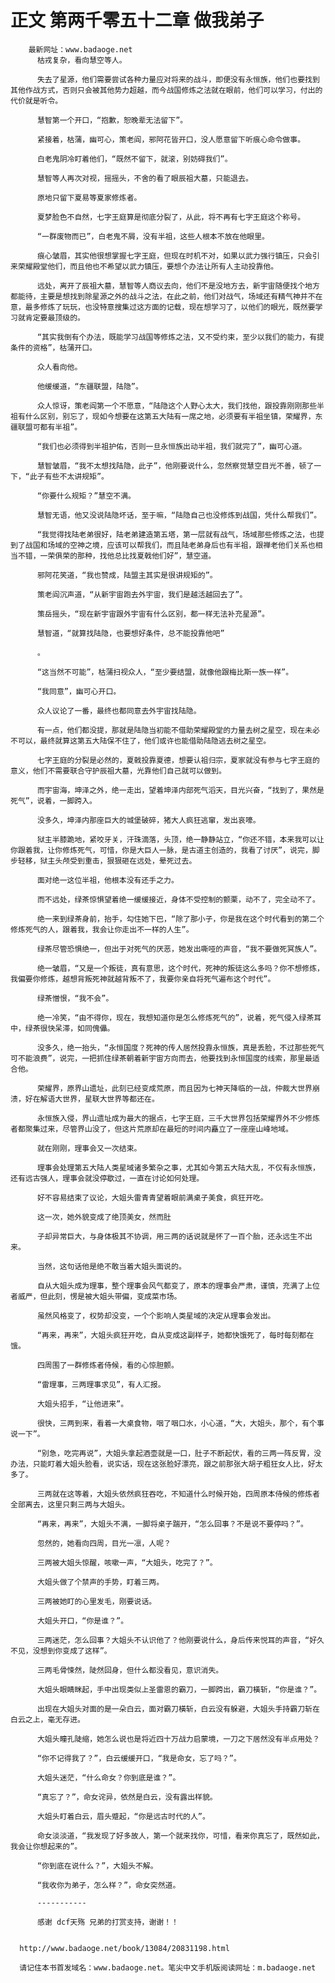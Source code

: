# 正文 第两千零五十二章 做我弟子
        最新网址：www.badaoge.net
          枯戎复杂，看向慧空等人。
      
          失去了星源，他们需要尝试各种力量应对将来的战斗，即便没有永恒族，他们也要找到其他作战方式，否则只会被其他势力超越，而今战国修炼之法就在眼前，他们可以学习，付出的代价就是听令。
      
          慧智第一个开口，“抱歉，恕晚辈无法留下”。
      
          紧接着，枯蒲，幽可心，策老阎，邪阿花皆开口，没人愿意留下听痕心命令做事。
      
          白老鬼阴冷盯着他们，“既然不留下，就滚，别妨碍我们”。
      
          慧智等人再次对视，摇摇头，不舍的看了眼辰祖大墓，只能退去。
      
          原地只留下夏易等夏家修炼者。
      
          夏梦脸色不自然，七字王庭算是彻底分裂了，从此，将不再有七字王庭这个称号。
      
          “一群废物而已”，白老鬼不屑，没有半祖，这些人根本不放在他眼里。
      
          痕心皱眉，其实他很想掌握七字王庭，但现在时机不对，如果以武力强行镇压，只会引来荣耀殿堂他们，而且他也不希望以武力镇压，要想个办法让所有人主动投靠他。
      
          远处，离开了辰祖大墓，慧智等人商议去向，他们不是没地方去，新宇宙随便找个地方都能待，主要是想找到除星源之外的战斗之法，在此之前，他们对战气，场域还有精气神并不在意，最多修炼了玩玩，也没特意搜集过这方面的记载，现在想学习了，以他们的眼光，既然要学习就肯定要最顶级的。
      
          “其实我倒有个办法，既能学习战国等修炼之法，又不受约束，至少以我们的能力，有提条件的资格”，枯蒲开口。
      
          众人看向他。
      
          他缓缓道，“东疆联盟，陆隐”。
      
          众人惊讶，策老阎第一个不愿意，“陆隐这个人野心太大，我们找他，跟投靠刚刚那些半祖有什么区别，别忘了，现如今想要在这第五大陆有一席之地，必须要有半祖坐镇，荣耀界，东疆联盟可都有半祖”。
      
          “我们也必须得到半祖护佑，否则一旦永恒族出动半祖，我们就完了”，幽可心道。
      
          慧智皱眉，“我不太想找陆隐，此子”，他刚要说什么，忽然察觉慧空目光不善，顿了一下，“此子有些不太讲规矩”。
      
          “你要什么规矩？”慧空不满。
      
          慧智无语，他又没说陆隐坏话，至于嘛，“陆隐自己也没修炼到战国，凭什么帮我们”。
      
          “我觉得找陆老弟很好，陆老弟建造第五塔，第一层就有战气，场域那些修炼之法，也提到了战国和场域的空神之境，应该可以帮我们，而且陆老弟身后也有半祖，跟禅老他们关系也相当不错，一荣俱荣的那种，找他总比找夏戟他们好”，慧空道。
      
          邪阿花笑道，“我也赞成，陆盟主其实是很讲规矩的”。
      
          策老阎沉声道，“从新宇宙跑去外宇宙，我们是越活越回去了”。
      
          策岳摇头，“现在新宇宙跟外宇宙有什么区别，都一样无法补充星源”。
      
          慧智道，“就算找陆隐，也要想好条件，总不能投靠他吧”
      
          。
      
          “这当然不可能”，枯蒲扫视众人，“至少要结盟，就像他跟梅比斯一族一样”。
      
          “我同意”，幽可心开口。
      
          众人议论了一番，最终也都同意去外宇宙找陆隐。
      
          有一点，他们都没提，那就是陆隐当初能不借助荣耀殿堂的力量去树之星空，现在未必不可以，最终就算这第五大陆保不住了，他们或许也能借助陆隐逃去树之星空。
      
          七字王庭的分裂是必然的，夏戟投靠夏德，想要认祖归宗，夏家就没有参与七字王庭的意义，他们不需要联合守护辰祖大墓，光靠他们自己就可以做到。
      
          而宇宙海，坤泽之外，绝一走出，望着坤泽内部死气滔天，目光兴奋，“找到了，果然是死气”，说着，一脚跨入。
      
          没多久，坤泽内那座巨大的城堡破碎，猪大人疯狂逃窜，发出哀嚎。
      
          狱主半膝跪地，紧咬牙关，汗珠滴落，头顶，绝一静静站立，“你还不错，本来我可以让你跟着我，让你修炼死气，可惜，你是大巨人一脉，是古道主创造的，我看了讨厌”，说完，脚步轻移，狱主头颅受到重击，狠狠砸在远处，晕死过去。
      
          面对绝一这位半祖，他根本没有还手之力。
      
          而不远处，绿茶惊惧望着绝一缓缓接近，身体不受控制的颤栗，动不了，完全动不了。
      
          绝一来到绿茶身前，抬手，勾住她下巴，“除了那小子，你是我在这个时代看到的第二个修炼死气的人，跟着我，我会让你走出不一样的人生”。
      
          绿茶尽管恐惧绝一，但出于对死气的厌恶，她发出嘶哑的声音，“我不要做死冥族人”。
      
          绝一皱眉，“又是一个叛徒，真有意思，这个时代，死神的叛徒这么多吗？你不想修炼，我偏要你修炼，越想背叛死神就越背叛不了，我要你亲自将死气遍布这个时代”。
      
          绿茶憎恨，“我不会”。
      
          绝一冷笑，“由不得你，现在，我想知道你是怎么修炼死气的”，说着，死气侵入绿茶耳中，绿茶很快呆滞，如同傀儡。
      
          没多久，绝一抬头，“永恒国度？死神的传人居然投靠永恒族，真是丢脸，不过那些死气可不能浪费”，说完，一把抓住绿茶朝着新宇宙方向而去，他要找到永恒国度的线索，那里最适合他。
      
          荣耀界，原界山遗址，此刻已经变成荒原，而且因为七神天降临的一战，仲裁大世界崩溃，好在解语大世界，星联大世界等都还在。
      
          永恒族入侵，界山遗址成为最大的据点，七字王庭，三千大世界包括荣耀界外不少修炼者都聚集过来，尽管界山没了，但这片荒原却在最短的时间内矗立了一座座山峰地域。
      
          就在刚刚，理事会又一次结束。
      
          理事会处理第五大陆人类星域诸多繁杂之事，尤其如今第五大陆大乱，不仅有永恒族，还有远古强人，理事会就没停歇过，一直在讨论如何处理。
      
          好不容易结束了议论，大姐头雷青青望着眼前满桌子美食，疯狂开吃。
      
          这一次，她外貌变成了绝顶美女，然而肚
      
          子却异常巨大，与身体极其不协调，用三两的话说就是怀了一百个胎，还永远生不出来。
      
          当然，这句话他是绝不敢当着大姐头面说的。
      
          自从大姐头成为理事，整个理事会风气都变了，原本的理事会严肃，谨慎，充满了上位者威严，但此刻，愣是被大姐头带偏，变成菜市场。
      
          虽然风格变了，权势却没变，一个个影响人类星域的决定从理事会发出。
      
          “再来，再来”，大姐头疯狂开吃，自从变成这副样子，她都快饿死了，每时每刻都在饿。
      
          四周围了一群修炼者侍候，看的心惊胆颤。
      
          “雷理事，三两理事求见”，有人汇报。
      
          大姐头招手，“让他进来”。
      
          很快，三两到来，看着一大桌食物，咽了咽口水，小心道，“大，大姐头，那个，有个事说一下”。
      
          “别急，吃完再说”，大姐头拿起酒壶就是一口，肚子不断起伏，看的三两一阵反胃，没办法，只能盯着大姐头脸看，说实话，现在这张脸好漂亮，跟之前那张大胡子粗狂女人比，好太多了。
      
          三两就在这等着，大姐头依然疯狂吞吃，不知道什么时候开始，四周原本侍候的修炼者全部离去，这里只剩三两与大姐头。
      
          “再来，再来”，大姐头不满，一脚将桌子踹开，“怎么回事？不是说不要停吗？”。
      
          忽然的，她看向四周，目光一凛，人呢？
      
          三两被大姐头惊醒，咳嗽一声，“大姐头，吃完了？”。
      
          大姐头做了个禁声的手势，盯着三两。
      
          三两被她盯的心里发毛，刚要说话。
      
          大姐头开口，“你是谁？”。
      
          三两迷茫，怎么回事？大姐头不认识他了？他刚要说什么，身后传来悦耳的声音，“好久不见，没想到你变成了这样”。
      
          三两毛骨悚然，陡然回身，但什么都没看见，意识消失。
      
          大姐头眼睛眯起，手中出现类似上圣雷恩的霸刀，一脚跨出，霸刀橫斩，“你是谁？”。
      
          出现在大姐头对面的是一朵白云，面对霸刀橫斩，白云没有躲避，大姐头手持霸刀斩在白云之上，毫无存进。
      
          大姐头瞳孔陡缩，她怎么说也是将近四十万战力启蒙境，一刀之下居然没有半点用处？
      
          “你不记得我了？”，白云缓缓开口，“我是命女，忘了吗？”。
      
          大姐头迷茫，“什么命女？你到底是谁？”。
      
          “真忘了？”，命女诧异，依然是白云，没有露出样貌。
      
          大姐头盯着白云，眉头蹙起，“你是远古时代的人”。
      
          命女淡淡道，“我发现了好多故人，第一个就来找你，可惜，看来你真忘了，既然如此，我会让你想起来的”。
      
          “你到底在说什么？”，大姐头不解。
      
          “我收你为弟子，怎么样？”，命女突然道。
      
          -----------
      
          感谢 dcf天殇 兄弟的打赏支持，谢谢！！
      
      
      http://www.badaoge.net/book/13084/20831198.html
      
      请记住本书首发域名：www.badaoge.net。笔尖中文手机版阅读网址：m.badaoge.net